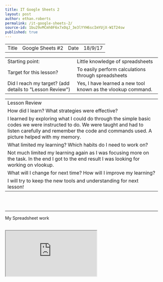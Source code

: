 ```yaml
---
title: IT Google Sheets 2
layout: post
author: ethan.roberts
permalink: /it-google-sheets-2/
source-id: 1bu29vMCmh0F6x7xOqJ_3e3lYYH6scImYUjX-W1T24sw
published: true
---
```

<table>
  <tr>
    <td>Title</td>
    <td>Google Sheets #2</td>
    <td>Date</td>
    <td>18/9/17</td>
  </tr>
</table>


<table>
  <tr>
    <td>Starting point:</td>
    <td>Little knowledge of spreadsheets</td>
  </tr>
  <tr>
    <td>Target for this lesson?
</td>
    <td>To easily perform calculations through spreadsheets</td>
  </tr>
  <tr>
    <td>Did I reach my target? 
(add details to "Lesson Review")</td>
    <td>Yes, I have learned a new tool known as the vlookup command.</td>
  </tr>
</table>


<table>
  <tr>
    <td>Lesson Review</td>
  </tr>
  <tr>
    <td>How did I learn? What strategies were effective? </td>
  </tr>
  <tr>
    <td>I learned by exploring what I could do through the simple basic codes we were instructed to do. We were taught and had to listen carefully and remember the code and commands used. A picture helped with my memory.

</td>
  </tr>
  <tr>
    <td>What limited my learning? Which habits do I need to work on? </td>
  </tr>
  <tr>
    <td>Not much limited my learning again as I was focusing more on the task. In the end I got to the end result I was looking for working on vlookup.


</td>
  </tr>
  <tr>
    <td>What will I change for next time? How will I improve my learning?</td>
  </tr>
  <tr>
    <td>I will try to keep the new tools and understanding for next lesson!</td>
  </tr>
</table>


<br>
<br>
<hr>

<b3> My Spreadsheet work </b3>
<br>
<br>
<iframe src="https://docs.google.com/spreadsheets/d/e/2PACX-1vQlQKxqe6fKhKyVsELEXkz9UI5nzxc-gSIZDE0tKdLHuzg7E8dippGDacEp3-LVbUlWqxjOtLYtyw6v/pubhtml?widget=true&amp;headers=false"></iframe>
